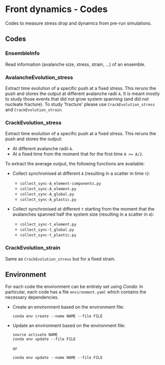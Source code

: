 # Front dynamics - Codes

Codes to measure stress drop and dynamics from pre-run simulations.

## Codes

### EnsembleInfo

Read information (avalanche size, stress, strain, ...) of an ensemble.

### AvalancheEvolution_stress

Extract time evolution of a specific push at a fixed stress. This reruns the push and stores the output at different avalanche radii `A`. It is meant mostly to study those events that did not grow system spanning (and did not nucleate fracture). To study 'fracture' please use `CrackEvolution_stress` and `CrackEvolution_strain`.

### CrackEvolution_stress

Extract time evolution of a specific push at a fixed stress. This reruns the push and stores the output:

*   At different avalanche radii `A`.
*   At a fixed time from the moment that for the first time `A >= A/2`.

To extract the average output, the following functions are available:

*   Collect synchronised at different `A` (resulting in a scatter in time `t`):

    -   `collect_sync-A_element-components.py`
    -   `collect_sync-A_element.py`
    -   `collect_sync-A_global.py`
    -   `collect_sync-A_plastic.py`

*   Collect synchronised at different `t` starting from the moment that the avalanches spanned half the system size (resulting in a scatter in `A`):

    -   `collect_sync-t_element.py`
    -   `collect_sync-t_global.py`
    -   `collect_sync-t_plastic.py`

### CrackEvolution_strain

Same as `CrackEvolution_stress`  but for a fixed strain.

## Environment

For each code the environment can be entirely set using *Conda*. In particular, each code has a file `environment.yaml` which contains the necessary dependencies. 

*   Create an environment based on the environment file:

    ```
    conda env create --name NAME --file FILE
    ```

*   Update an environment based on the environment file:
    
    ```
    source activate NAME
    conda env update --file FILE
    ```

    or 

    ```
    conda env update --name NAME --file FILE
    ```
